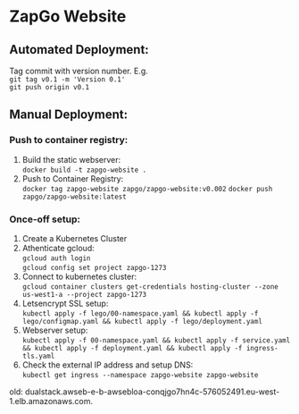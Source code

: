 ZapGo Website
=============
Automated Deployment:
-----------------
Tag commit with version number. E.g.  
`git tag v0.1 -m 'Version 0.1'`  
`git push origin v0.1`  
	
Manual Deployment:
------------------
### Push to container registry:
1. Build the static webserver:  
   `docker build -t zapgo-website .`
2. Push to Container Registry:  
   `docker tag zapgo-website zapgo/zapgo-website:v0.002`
   `docker push zapgo/zapgo-website:latest`  
   
### Once-off setup:
1. Create a Kubernetes Cluster
2. Athenticate gcloud:  
	`gcloud auth login`  
	`gcloud config set project zapgo-1273`  
3. Connect to kubernetes cluster:  
	`gcloud container clusters get-credentials hosting-cluster --zone us-west1-a --project zapgo-1273`  
4. Letsencrypt SSL setup:  
	  `kubectl apply -f lego/00-namespace.yaml && kubectl apply -f lego/configmap.yaml && kubectl apply -f lego/deployment.yaml`  
5. Webserver setup:  
  	`kubectl apply -f 00-namespace.yaml && kubectl apply -f service.yaml && kubectl apply -f deployment.yaml && kubectl apply -f ingress-tls.yaml`  
6. Check the external IP address and setup DNS:  
   `kubectl get ingress --namespace zapgo-website zapgo-website`  

old: dualstack.awseb-e-b-awsebloa-conqjgo7hn4c-576052491.eu-west-1.elb.amazonaws.com.